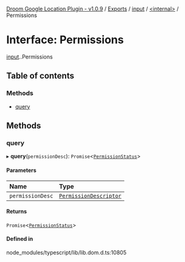 [Droom Google Location Plugin - v1.0.9](../README.md) / [Exports](../modules.md) / [input](../modules/input.md) / [<internal\>](../modules/input._internal_.md) / Permissions

# Interface: Permissions

[input](../modules/input.md).[<internal>](../modules/input._internal_.md).Permissions

## Table of contents

### Methods

- [query](input._internal_.Permissions.md#query)

## Methods

### query

▸ **query**(`permissionDesc`): `Promise`<[`PermissionStatus`](../modules/input._internal_.md#permissionstatus)\>

#### Parameters

| Name | Type |
| :------ | :------ |
| `permissionDesc` | [`PermissionDescriptor`](input._internal_.PermissionDescriptor.md) |

#### Returns

`Promise`<[`PermissionStatus`](../modules/input._internal_.md#permissionstatus)\>

#### Defined in

node_modules/typescript/lib/lib.dom.d.ts:10805
